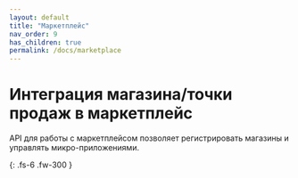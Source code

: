 ```yaml
---
layout: default
title: "Маркетплейс"
nav_order: 9
has_children: true
permalink: /docs/marketplace
---
```


# Интеграция магазина/точки продаж в маркетплейс

API для работы с маркетплейсом позволяет регистрировать магазины и управлять микро-приложениями.


{: .fs-6 .fw-300 }
